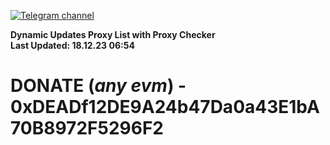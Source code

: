 [![Telegram channel](https://img.shields.io/endpoint?url=https://runkit.io/damiankrawczyk/telegram-badge/branches/master?url=https://t.me/n4z4v0d)](https://t.me/n4z4v0d) 

**Dynamic Updates Proxy List with Proxy Checker**  
**Last Updated: 18.12.23 06:54**

# DONATE (_any evm_) - 0xDEADf12DE9A24b47Da0a43E1bA70B8972F5296F2
